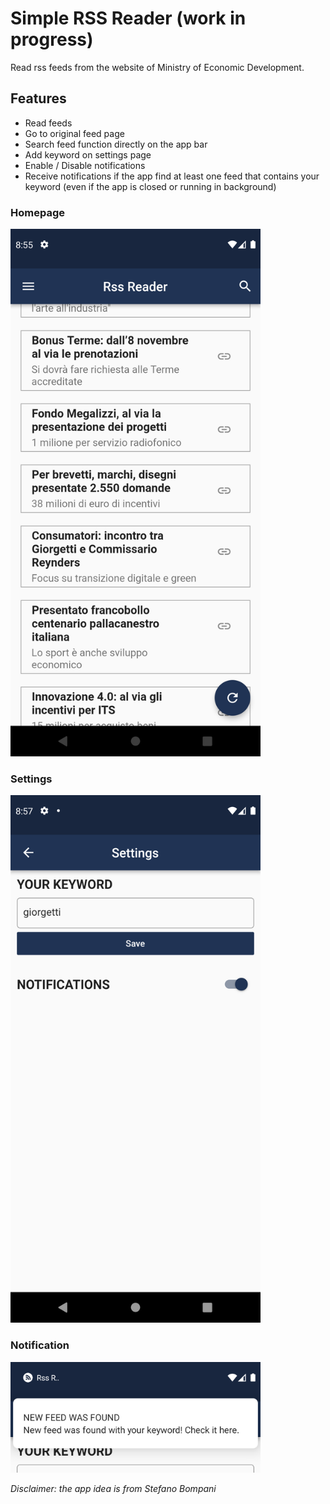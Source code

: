 # Simple RSS Reader (work in progress)

Read rss feeds from the website of Ministry of Economic Development.

## Features
- Read feeds
- Go to original feed page
- Search feed function directly on the app bar
- Add keyword on settings page
- Enable / Disable notifications
- Receive notifications if the app find at least one feed that contains your keyword (even if the app is closed or running in background)

### Homepage
<img src="https://github.com/manuelbosi/rss-reader/blob/main/screenshot/homepage.png?raw=true" width="400" height="844">

### Settings
<img src="https://github.com/manuelbosi/rss-reader/blob/main/screenshot/settings.png?raw=true" width="400" height="844">

### Notification
<img src="https://github.com/manuelbosi/rss-reader/blob/main/screenshot/notification.png" width="400" height="177">


*Disclaimer: the app idea is from Stefano Bompani*

